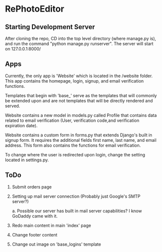 # RePhotoEditor

## Starting Development Server
After cloning the repo, CD into the top level directory (where manage.py is), and run the command "python manage.py runserver". 
The server will start on 127.0.0.1:8000/

## Apps
Currently, the only app is 'Website' which is located in the /website folder. This app contains the homepage, login, signup, and email verification functions.

Templates that begin with 'base_' serve as the templates that will commonly be extended upon and are not templates that will be directly rendered and served.

Website contains a new model in models.py called Profile that contains data related to email verification (User, verification code,and verification expiration date).

Website contains a custom form in forms.py that extends Django's built in signup form.  It requires the additional fields first name, last name, and email address. This form also contains the functions for email verification.

To change where the user is redirected upon login, change the setting located in settings.py.

## ToDo
1. Submit orders page
2. Setting up mail server connection (Probably just Google's SMTP server?)
    
    a. Possible our server has built in mail server capabilities? I know GoDaddy came with it.
3. Redo main content in main 'index' page
4. Change footer content
5. Change out image on 'base_logins' template
